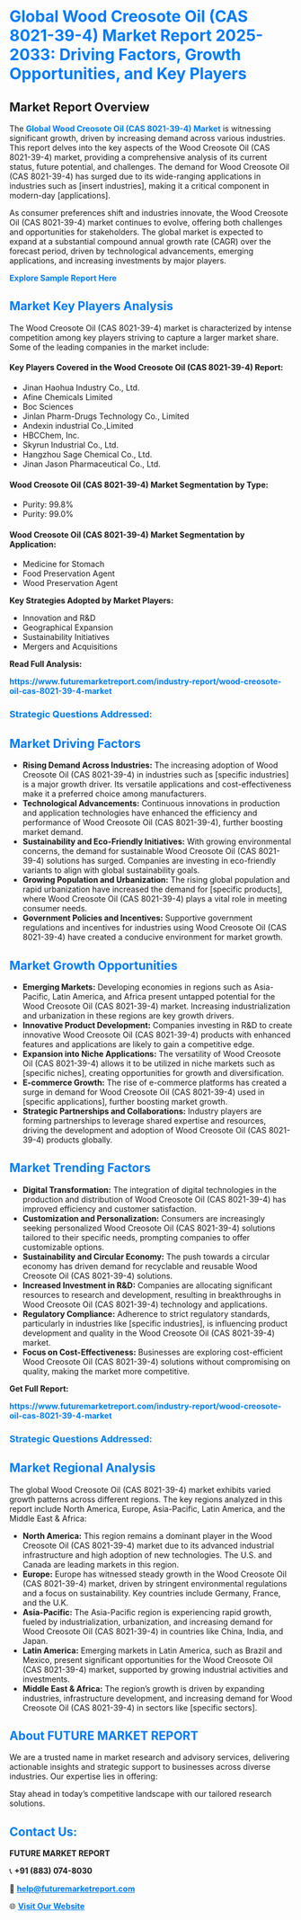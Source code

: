 <h1 style="color: #007BFF;">Global Wood Creosote Oil (CAS 8021-39-4) Market Report 2025-2033: Driving Factors, Growth Opportunities, and Key Players</h1>

<section id="overview">
<h2>Market Report Overview</h2>
<p>The <a href="https://www.futuremarketreport.com/industry-report/wood-creosote-oil-cas-8021-39-4-market" style="color: #007BFF; text-decoration: none;"><strong>Global Wood Creosote Oil (CAS 8021-39-4) Market</strong></a> is witnessing significant growth, driven by increasing demand across various industries. This report delves into the key aspects of the Wood Creosote Oil (CAS 8021-39-4) market, providing a comprehensive analysis of its current status, future potential, and challenges. The demand for Wood Creosote Oil (CAS 8021-39-4) has surged due to its wide-ranging applications in industries such as [insert industries], making it a critical component in modern-day [applications].</p>
<p>As consumer preferences shift and industries innovate, the Wood Creosote Oil (CAS 8021-39-4) market continues to evolve, offering both challenges and opportunities for stakeholders. The global market is expected to expand at a substantial compound annual growth rate (CAGR) over the forecast period, driven by technological advancements, emerging applications, and increasing investments by major players.</p>
</section>

<section id="overview">
<p><a href="https://www.futuremarketreport.com/request-sample/reportId=86089" style="color: #007BFF; text-decoration: none;"><strong>Explore Sample Report Here</strong></a></p>
</section>

<section id="key-players">
<h2 style="color: #007BFF;">Market Key Players Analysis</h2>
<p>The Wood Creosote Oil (CAS 8021-39-4) market is characterized by intense competition among key players striving to capture a larger market share. Some of the leading companies in the market include:</p>
<h4>Key Players Covered in the Wood Creosote Oil (CAS 8021-39-4) Report:</h4>
<ul><li>Jinan Haohua Industry Co., Ltd.</li><li>Afine Chemicals Limited</li><li>Boc Sciences</li><li>Jinlan Pharm-Drugs Technology Co., Limited</li><li>Andexin industrial Co.,Limited</li><li>HBCChem, Inc.</li><li>Skyrun Industrial Co., Ltd.</li><li>Hangzhou Sage Chemical Co., Ltd.</li><li>Jinan Jason Pharmaceutical Co., Ltd.</li></ul>
<h4>Wood Creosote Oil (CAS 8021-39-4) Market Segmentation by Type:</h4>
<ul><li>Purity: 99.8%</li><li>Purity: 99.0%</li></ul>

<h4>Wood Creosote Oil (CAS 8021-39-4) Market Segmentation by Application:</h4>
<ul><li>Medicine for Stomach</li><li>Food Preservation Agent</li><li>Wood Preservation Agent</li></ul>
<p><strong>Key Strategies Adopted by Market Players:</strong></p>
<ul>
<li>Innovation and R&D</li>
<li>Geographical Expansion</li>
<li>Sustainability Initiatives</li>
<li>Mergers and Acquisitions</li>
</ul>
</section>

<section>
<p><strong>Read Full Analysis: </strong></p><a href="https://www.futuremarketreport.com/industry-report/wood-creosote-oil-cas-8021-39-4-market" style="color: #007BFF; text-decoration: none;"><strong>https://www.futuremarketreport.com/industry-report/wood-creosote-oil-cas-8021-39-4-market</strong></a>
<h3 style="color: #007BFF;">Strategic Questions Addressed:</h3>
</section>

<section id="driving-factors">
<h2 style="color: #007BFF;">Market Driving Factors</h2>
<ul>
<li><strong>Rising Demand Across Industries:</strong> The increasing adoption of Wood Creosote Oil (CAS 8021-39-4) in industries such as [specific industries] is a major growth driver. Its versatile applications and cost-effectiveness make it a preferred choice among manufacturers.</li>
<li><strong>Technological Advancements:</strong> Continuous innovations in production and application technologies have enhanced the efficiency and performance of Wood Creosote Oil (CAS 8021-39-4), further boosting market demand.</li>
<li><strong>Sustainability and Eco-Friendly Initiatives:</strong> With growing environmental concerns, the demand for sustainable Wood Creosote Oil (CAS 8021-39-4) solutions has surged. Companies are investing in eco-friendly variants to align with global sustainability goals.</li>
<li><strong>Growing Population and Urbanization:</strong> The rising global population and rapid urbanization have increased the demand for [specific products], where Wood Creosote Oil (CAS 8021-39-4) plays a vital role in meeting consumer needs.</li>
<li><strong>Government Policies and Incentives:</strong> Supportive government regulations and incentives for industries using Wood Creosote Oil (CAS 8021-39-4) have created a conducive environment for market growth.</li>
</ul>
</section>

<section id="growth-opportunities">
<h2 style="color: #007BFF;">Market Growth Opportunities</h2>
<ul>
<li><strong>Emerging Markets:</strong> Developing economies in regions such as Asia-Pacific, Latin America, and Africa present untapped potential for the Wood Creosote Oil (CAS 8021-39-4) market. Increasing industrialization and urbanization in these regions are key growth drivers.</li>
<li><strong>Innovative Product Development:</strong> Companies investing in R&D to create innovative Wood Creosote Oil (CAS 8021-39-4) products with enhanced features and applications are likely to gain a competitive edge.</li>
<li><strong>Expansion into Niche Applications:</strong> The versatility of Wood Creosote Oil (CAS 8021-39-4) allows it to be utilized in niche markets such as [specific niches], creating opportunities for growth and diversification.</li>
<li><strong>E-commerce Growth:</strong> The rise of e-commerce platforms has created a surge in demand for Wood Creosote Oil (CAS 8021-39-4) used in [specific applications], further boosting market growth.</li>
<li><strong>Strategic Partnerships and Collaborations:</strong> Industry players are forming partnerships to leverage shared expertise and resources, driving the development and adoption of Wood Creosote Oil (CAS 8021-39-4) products globally.</li>
</ul>
</section>

<section id="trending-factors">
<h2 style="color: #007BFF;">Market Trending Factors</h2>
<ul>
<li><strong>Digital Transformation:</strong> The integration of digital technologies in the production and distribution of Wood Creosote Oil (CAS 8021-39-4) has improved efficiency and customer satisfaction.</li>
<li><strong>Customization and Personalization:</strong> Consumers are increasingly seeking personalized Wood Creosote Oil (CAS 8021-39-4) solutions tailored to their specific needs, prompting companies to offer customizable options.</li>
<li><strong>Sustainability and Circular Economy:</strong> The push towards a circular economy has driven demand for recyclable and reusable Wood Creosote Oil (CAS 8021-39-4) solutions.</li>
<li><strong>Increased Investment in R&D:</strong> Companies are allocating significant resources to research and development, resulting in breakthroughs in Wood Creosote Oil (CAS 8021-39-4) technology and applications.</li>
<li><strong>Regulatory Compliance:</strong> Adherence to strict regulatory standards, particularly in industries like [specific industries], is influencing product development and quality in the Wood Creosote Oil (CAS 8021-39-4) market.</li>
<li><strong>Focus on Cost-Effectiveness:</strong> Businesses are exploring cost-efficient Wood Creosote Oil (CAS 8021-39-4) solutions without compromising on quality, making the market more competitive.</li>
</ul>
</section>

<section>
<p><strong>Get Full Report: </strong></p><a href="https://www.futuremarketreport.com/industry-report/wood-creosote-oil-cas-8021-39-4-market" style="color: #007BFF; text-decoration: none;"><strong>https://www.futuremarketreport.com/industry-report/wood-creosote-oil-cas-8021-39-4-market</strong></a>
<h3 style="color: #007BFF;">Strategic Questions Addressed:</h3>
</section>


<section id="regional-analysis">
<h2 style="color: #007BFF;">Market Regional Analysis</h2>
<p>The global Wood Creosote Oil (CAS 8021-39-4) market exhibits varied growth patterns across different regions. The key regions analyzed in this report include North America, Europe, Asia-Pacific, Latin America, and the Middle East & Africa:</p>
<ul>
<li><strong>North America:</strong> This region remains a dominant player in the Wood Creosote Oil (CAS 8021-39-4) market due to its advanced industrial infrastructure and high adoption of new technologies. The U.S. and Canada are leading markets in this region.</li>
<li><strong>Europe:</strong> Europe has witnessed steady growth in the Wood Creosote Oil (CAS 8021-39-4) market, driven by stringent environmental regulations and a focus on sustainability. Key countries include Germany, France, and the U.K.</li>
<li><strong>Asia-Pacific:</strong> The Asia-Pacific region is experiencing rapid growth, fueled by industrialization, urbanization, and increasing demand for Wood Creosote Oil (CAS 8021-39-4) in countries like China, India, and Japan.</li>
<li><strong>Latin America:</strong> Emerging markets in Latin America, such as Brazil and Mexico, present significant opportunities for the Wood Creosote Oil (CAS 8021-39-4) market, supported by growing industrial activities and investments.</li>
<li><strong>Middle East & Africa:</strong> The region’s growth is driven by expanding industries, infrastructure development, and increasing demand for Wood Creosote Oil (CAS 8021-39-4) in sectors like [specific sectors].</li>
</ul>
</section>

<footer>
<h2 style="color: #007BFF;">About FUTURE MARKET REPORT</h2>
<p>We are a trusted name in market research and advisory services, delivering actionable insights and strategic support to businesses across diverse industries. Our expertise lies in offering:</p>

<p>Stay ahead in today’s competitive landscape with our tailored research solutions.</p>

<h2 style="color: #007BFF;">Contact Us:</h2>
<p><strong>FUTURE MARKET REPORT</strong></p>
<p>📞 <strong>+91 (883) 074-8030</strong></p>
<p>📧 <strong><a href="mailto:help@futuremarketreport.com" style="color: #007BFF;">help@futuremarketreport.com</a></strong></p>
<p>🌐 <strong><a href="https://www.futuremarketreport.com/" style="color: #007BFF;">Visit Our Website</a></strong></p>
</footer>